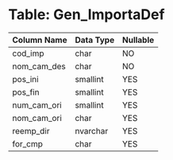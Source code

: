 # Table: Gen_ImportaDef

| Column Name | Data Type | Nullable |
|-------------|-----------|----------|
| cod_imp | char | NO |
| nom_cam_des | char | NO |
| pos_ini | smallint | YES |
| pos_fin | smallint | YES |
| num_cam_ori | smallint | YES |
| nom_cam_ori | char | YES |
| reemp_dir | nvarchar | YES |
| for_cmp | char | YES |
